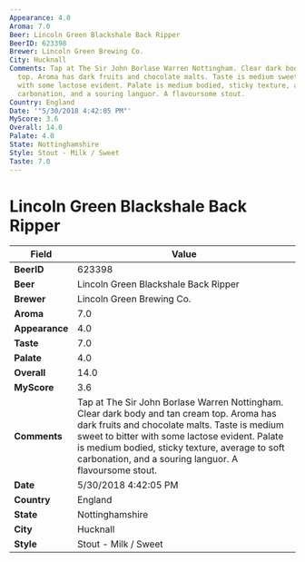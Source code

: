 ```yaml
---
Appearance: 4.0
Aroma: 7.0
Beer: Lincoln Green Blackshale Back Ripper
BeerID: 623398
Brewer: Lincoln Green Brewing Co.
City: Hucknall
Comments: Tap at The Sir John Borlase Warren Nottingham. Clear dark body and tan cream
  top. Aroma has dark fruits and chocolate malts. Taste is medium sweet to bitter
  with some lactose evident. Palate is medium bodied, sticky texture, average to soft
  carbonation, and a souring languor. A flavoursome stout.
Country: England
Date: '"5/30/2018 4:42:05 PM"'
MyScore: 3.6
Overall: 14.0
Palate: 4.0
State: Nottinghamshire
Style: Stout - Milk / Sweet
Taste: 7.0
---
```


# Lincoln Green Blackshale Back Ripper

| Field         | Value |
|---------------|-------|
| **BeerID** | 623398 |
| **Beer** | Lincoln Green Blackshale Back Ripper |
| **Brewer** | Lincoln Green Brewing Co. |
| **Aroma** | 7.0 |
| **Appearance** | 4.0 |
| **Taste** | 7.0 |
| **Palate** | 4.0 |
| **Overall** | 14.0 |
| **MyScore** | 3.6 |
| **Comments** | Tap at The Sir John Borlase Warren Nottingham. Clear dark body and tan cream top. Aroma has dark fruits and chocolate malts. Taste is medium sweet to bitter with some lactose evident. Palate is medium bodied, sticky texture, average to soft carbonation, and a souring languor. A flavoursome stout. |
| **Date** | 5/30/2018 4:42:05 PM |
| **Country** | England |
| **State** | Nottinghamshire |
| **City** | Hucknall |
| **Style** | Stout - Milk / Sweet |
